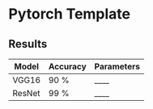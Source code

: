 # Pytorch Template



## Results

|Model      | Accuracy | Parameters |
|-----------|----------|------------|
|VGG16      |      90 %|        ____|
|ResNet     |      99 %|        ____|